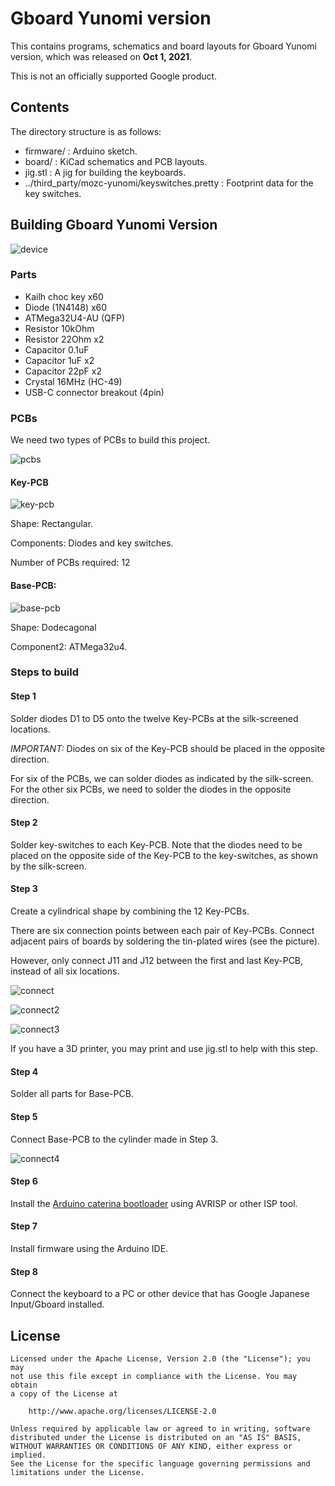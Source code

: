 # Gboard Yunomi version

This contains programs, schematics and board layouts for Gboard Yunomi version,
which was released on **Oct 1, 2021**.

This is not an officially supported Google product.

## Contents

The directory structure is as follows:

-   firmware/ : Arduino sketch.
-   board/ : KiCad schematics and PCB layouts.
-   jig.stl : A jig for building the keyboards.
-   ../third_party/mozc-yunomi/keyswitches.pretty : Footprint data for the key
    switches.

## Building Gboard Yunomi Version

![device](./images/device.jpg)

### Parts

-   Kailh choc key x60
-   Diode (1N4148) x60
-   ATMega32U4-AU (QFP)
-   Resistor 10kOhm
-   Resistor 22Ohm x2
-   Capacitor 0.1uF
-   Capacitor 1uF x2
-   Capacitor 22pF x2
-   Crystal 16MHz (HC-49)
-   USB-C connector breakout (4pin)

### PCBs

We need two types of PCBs to build this project.

![pcbs](./images/pcbs.jpg)

#### Key-PCB

![key-pcb](./images/key-pcb.png)

Shape: Rectangular.

Components: Diodes and key switches.

Number of PCBs required: 12

#### Base-PCB:

![base-pcb](./images/base-pcb.png)

Shape: Dodecagonal

Component2: ATMega32u4.

### Steps to build

#### Step 1

Solder diodes D1 to D5 onto the twelve Key-PCBs at the silk-screened locations.

*IMPORTANT:* Diodes on six of the Key-PCB should be placed in the opposite
direction.

For six of the PCBs, we can solder diodes as indicated by the silk-screen. For
the other six PCBs, we need to solder the diodes in the opposite direction.

#### Step 2

Solder key-switches to each Key-PCB. Note that the diodes need to be placed on
the opposite side of the Key-PCB to the key-switches, as shown by the
silk-screen.

#### Step 3

Create a cylindrical shape by combining the 12 Key-PCBs.

There are six connection points between each pair of Key-PCBs. Connect adjacent
pairs of boards by soldering the tin-plated wires (see the picture).

However, only connect J11 and J12 between the first and last Key-PCB, instead of
all six locations.

![connect](./images/connect.png)

![connect2](./images/connect2.jpg)

![connect3](./images/connect3.jpg)

If you have a 3D printer, you may print and use jig.stl to help with this step.

#### Step 4

Solder all parts for Base-PCB.

#### Step 5

Connect Base-PCB to the cylinder made in Step 3.

![connect4](./images/connect4.jpg)

#### Step 6

Install the
[Arduino caterina bootloader](https://github.com/arduino/ArduinoCore-avr/blob/master/bootloaders/caterina/Caterina-Leonardo.hex)
using AVRISP or other ISP tool.

#### Step 7

Install firmware using the Arduino IDE.

#### Step 8

Connect the keyboard to a PC or other device that has Google Japanese
Input/Gboard installed.

## License

```
Licensed under the Apache License, Version 2.0 (the "License"); you may
not use this file except in compliance with the License. You may obtain
a copy of the License at

    http://www.apache.org/licenses/LICENSE-2.0

Unless required by applicable law or agreed to in writing, software
distributed under the License is distributed on an "AS IS" BASIS,
WITHOUT WARRANTIES OR CONDITIONS OF ANY KIND, either express or implied.
See the License for the specific language governing permissions and
limitations under the License.
```
